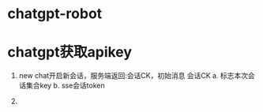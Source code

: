 # chatgpt-robot
# chatgpt获取apikey

1. new chat开启新会话，服务端返回:会话CK，初始消息
   会话CK a. 标志本次会话集合key
         b. sse会话token
        
2. ~~~~~~~ 尊重作者
